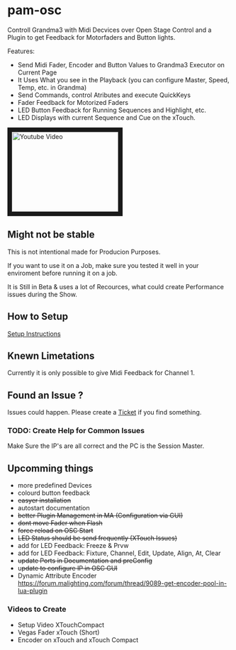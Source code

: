 # pam-osc
Controll Grandma3 with Midi Decvices over Open Stage Control and a Plugin to get Feedback for Motorfaders and Button lights.

Features:
- Send Midi Fader, Encoder and Button Values to Grandma3 Executor on Current Page
- It Uses What you see in the Playback (you can configure Master, Speed, Temp, etc. in Grandma)
- Send Commands, control Atributes and execute QuickKeys
- Fader Feedback for Motorized Faders
- LED Button Feedback for Running Sequences and Highlight, etc.
- LED Displays with current Sequence and Cue on the xTouch.

<a href="http://www.youtube.com/watch?feature=player_embedded&v=GCBT6tBH6DE
" target="_blank"><img src="http://img.youtube.com/vi/GCBT6tBH6DE/0.jpg" 
alt="Youtube Video" width="240" height="180" border="10" /></a>

## Might not be stable
This is not intentional made for Producion Purposes. 

If you want to use it on a Job, make sure you tested it well in your enviroment before running it on a job.

It is Still in Beta & uses a lot of Recources, what could create Performance issues during the Show.

## How to Setup

[Setup Instructions](https://github.com/xxpasixx/pam-osc/wiki/Setup)

## Knewn Limetations
Currently it is only possible to give Midi Feedback for Channel 1.

## Found an Issue ?
Issues could happen. Please create a [Ticket](https://github.com/xxpasixx/pam-osc/issues) if you find something.

### TODO: Create Help for Common Issues
Make Sure the IP's are all correct and the PC is the Session Master.

## Upcomming things
- more predefined Devices
- colourd button feedback
- ~~easyer installation~~
- autostart documentation
- ~~better Plugin Management in MA (Configuration via GUI)~~
- ~~dont move Fader when Flash~~
- ~~force reload on OSC Start~~
- ~~LED Status should be send frequently (XTouch Issues)~~
- add for LED Feedback: Freeze & Prvw
- add for LED Feedback: Fixture, Channel, Edit, Update, Align, At, Clear
- ~~update Ports in Documentation and preConfig~~
- u~~pdate to configure IP in OSC GUI~~
- Dynamic Attribute Encoder https://forum.malighting.com/forum/thread/9089-get-encoder-pool-in-lua-plugin


### Videos to Create
- Setup Video XTouchCompact
- Vegas Fader xTouch (Short)
- Encoder on xTouch and xTouch Compact
